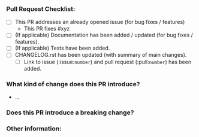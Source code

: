 <!-- Please ensure the PR fulfills the following requirements! -->
<!-- If this is your first PR, make sure to add your details to the AUTHORS.rst! -->
### Pull Request Checklist:
- [ ] This PR addresses an already opened issue (for bug fixes / features)
  - This PR fixes #xyz
- [ ] (If applicable) Documentation has been added / updated (for bug fixes / features).
- [ ] (If applicable) Tests have been added.
- [ ] CHANGELOG.rst has been updated (with summary of main changes).
  - [ ] Link to issue (:issue:`number`) and pull request (:pull:`number`) has been added.

### What kind of change does this PR introduce?

* ...

### Does this PR introduce a breaking change?


### Other information: